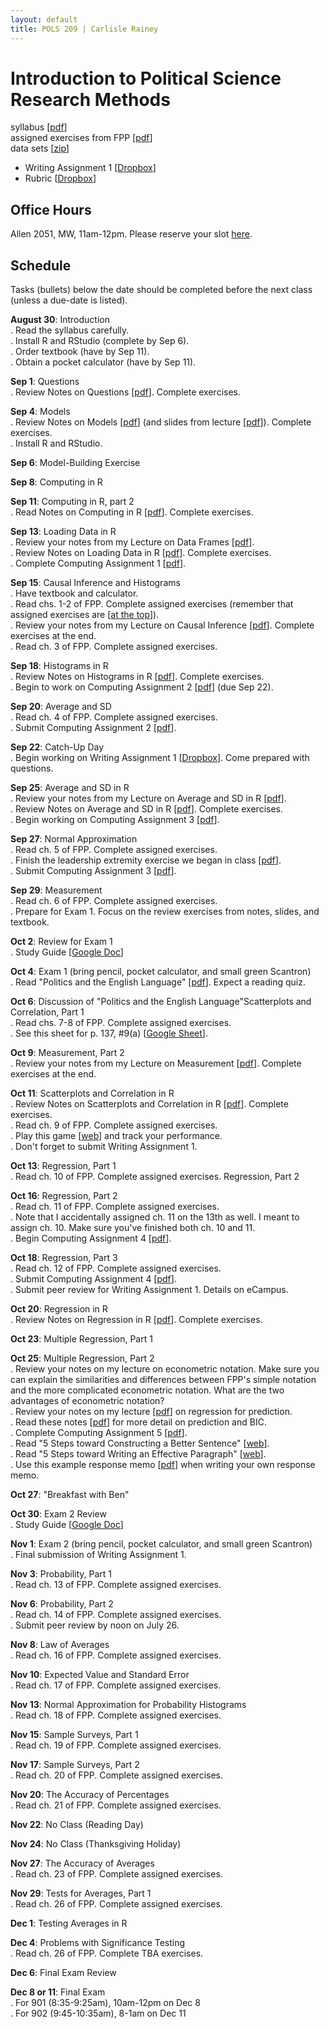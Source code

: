 ```yaml
---
layout: default
title: POLS 209 | Carlisle Rainey
---
```


# Introduction to Political Science Research Methods

syllabus [[pdf](files/syllabus.pdf)]  
assigned exercises from FPP [[pdf](files/fpp-exercises.pdf)]  
data sets [[zip](data/data.zip)]  

- Writing Assignment 1 [[Dropbox](https://www.dropbox.com/s/jfq0quuzklroesq/writing-assignment-1.docx?dl=0)]  
- Rubric [[Dropbox](https://www.dropbox.com/s/zkz7nv7jt0dkquf/Rubric-Writing%20Assignment%201.pdf?dl=0)]


## Office Hours

Allen 2051, MW, 11am-12pm. Please reserve your slot [here](http://www.calendly.com/carlislerainey).  

## Schedule

Tasks (bullets) below the date should be completed before the next class (unless a due-date is listed).

**August 30**: Introduction  
. Read the syllabus carefully.  
. Install R and RStudio (complete by Sep 6).  
. Order textbook (have by Sep 11).  
. Obtain a pocket calculator (have by Sep 11).  

**Sep 1**: Questions  
. Review Notes on Questions [[pdf](files/notes-02-questions.pdf)]. Complete exercises.  

**Sep 4**: Models  
. Review Notes on Models [[pdf](files/notes-03-models.pdf)] (and slides from lecture [[pdf](files/slides-03-models.pdf)]). Complete exercises.  
. Install R and RStudio.  

**Sep 6**: Model-Building Exercise  

**Sep 8**: Computing in R

**Sep 11**: Computing in R, part 2  
. Read Notes on Computing in R [[pdf](files/notes-04-computing.pdf)]. Complete exercises.  

**Sep 13**: Loading Data in R   
. Review your notes from my Lecture on Data Frames [[pdf](files/data-frames.pdf)].  
. Review Notes on Loading Data in R [[pdf](files/notes-05-loading-data.pdf)]. Complete exercises.  
. Complete Computing Assignment 1 [[pdf](files/r-assign-01.pdf)].  

**Sep 15**: Causal Inference and Histograms  
. Have textbook and calculator.  
. Read chs. 1-2 of FPP. Complete assigned exercises (remember that assigned exercises are [[at the top](files/fpp-exercises.pdf)]).  
. Review your notes from my Lecture on Causal Inference [[pdf](files/slides-06-causal-inf.pdf)]. Complete exercises at the end.  
. Read ch. 3 of FPP. Complete assigned exercises.  

**Sep 18**: Histograms in R  
. Review Notes on Histograms in R [[pdf](files/notes-08-histograms-r.pdf)]. Complete exercises.  
. Begin to work on Computing Assignment 2 [[pdf](files/r-assign-02.pdf)] (due Sep 22).  

**Sep 20**: Average and SD  
. Read ch. 4 of FPP. Complete assigned exercises.  
. Submit Computing Assignment 2 [[pdf](files/r-assign-02.pdf)].  

**Sep 22**: Catch-Up Day  
. Begin working on Writing Assignment 1 [[Dropbox](https://www.dropbox.com/s/jfq0quuzklroesq/writing-assignment-1.docx?dl=0)]. Come prepared with questions.    

**Sep 25**: Average and SD in R  
. Review your notes from my Lecture on Average and SD in R [[pdf](files/mean-sd.pdf)].  
. Review Notes on Average and SD in R [[pdf](files/notes-10-average-sd-r.pdf)]. Complete exercises.  
. Begin working on Computing Assignment 3 [[pdf](files/r-assign-03.pdf)].  

**Sep 27**: Normal Approximation  
. Read ch. 5 of FPP. Complete assigned exercises.  
. Finish the leadership extremity exercise we began in class [[pdf](files/leadership-extremity.pdf)].  
. Submit Computing Assignment 3 [[pdf](files/r-assign-03.pdf)].  

**Sep 29**: Measurement  
. Read ch. 6 of FPP. Complete assigned exercises.  
. Prepare for Exam 1. Focus on the review exercises from notes, slides, and textbook.  

**Oct 2**: Review for Exam 1  
. Study Guide [[Google Doc](https://docs.google.com/document/d/19WF7hCjFCnCWdCwYDDisxWmMCUmapI4wJdb-rnOdsuo/edit?usp=sharing)]  

**Oct 4**: Exam 1 (bring pencil, pocket calculator, and small green Scantron)  
. Read "Politics and the English Language" [[pdf](https://faculty.washington.edu/rsoder/EDLPS579/HonorsOrwellPoliticsEnglishLanguage.pdf)]. Expect a reading quiz.  

**Oct 6**: Discussion of "Politics and the English Language"Scatterplots and Correlation, Part 1  
. Read chs. 7-8 of FPP. Complete assigned exercises.  
. See this sheet for p. 137, #9(a) [[Google Sheet](https://docs.google.com/spreadsheets/d/1Y2EuRIcbuZk6eu9WWUaNXSWnqJMi9XBXrA27BzqSeKk/edit?usp=sharing)].  

**Oct 9**: Measurement, Part 2  
. Review your notes from my Lecture on Measurement [[pdf](files/measures.pdf)]. Complete exercises at the end.  

**Oct 11**: Scatterplots and Correlation in R  
. Review Notes on Scatterplots and Correlation in R [[pdf](files/notes-18-correlation-r.pdf)]. Complete exercises.  
. Read ch. 9 of FPP. Complete assigned exercises.  
. Play this game [[web](http://www.rossmanchance.com/applets/GuessCorrelation.html)] and track your performance.  
. Don't forget to submit Writing Assignment 1.  

**Oct 13**: Regression, Part 1  
. Read ch. 10 of FPP. Complete assigned exercises.
Regression, Part 2  

**Oct 16**: Regression, Part 2  
. Read ch. 11 of FPP. Complete assigned exercises.  
. Note that I accidentally assigned ch. 11 on the 13th as well. I meant to assign ch. 10. Make sure you've finished both ch. 10 and 11.  
. Begin Computing Assignment 4 [[pdf](files/r-assign-04.pdf)].  

**Oct 18**: Regression, Part 3  
. Read ch. 12 of FPP. Complete assigned exercises.  
. Submit Computing Assignment 4 [[pdf](files/r-assign-04.pdf)].  
. Submit peer review for Writing Assignment 1. Details on eCampus.

**Oct 20**: Regression in R  
. Review Notes on Regression in R [[pdf](files/notes-23-regression-r.pdf)]. Complete exercises.  

**Oct 23**: Multiple Regression, Part 1  

 **Oct 25**: Multiple Regression, Part 2  
 . Review your notes on my lecture on econometric notation. Make sure you can explain the similarities and differences between FPP's simple notation and the more complicated econometric notation. What are the two advantages of econometric notation?  
 . Review your notes on my lecture [[pdf](files/slides-regression.pdf)] on regression for prediction.  
 . Read these notes [[pdf](files/notes-multiple-regression-r.pdf)] for more detail on prediction and BIC.  
 . Complete Computing Assignment 5 [[pdf](files/r-assign-05.pdf)].  
 . Read "5 Steps toward Constructing a Better Sentence" [[web](https://eebatou.wordpress.com/2011/09/02/writing-5-steps-toward-constructing-a-better-sentence/)].  
 . Read "5 Steps toward Writing an Effective Paragraph" [[web](https://eebatou.wordpress.com/2007/01/21/5-steps-to-a-writing-an-effective-paragraph/)].  
 . Use this example response memo [[pdf](files/response-memo-example.pdf)] when writing your own response memo.  

**Oct 27**: "Breakfast with Ben"  

**Oct 30**: Exam 2 Review  
. Study Guide [[Google Doc](https://docs.google.com/document/d/1aRe1GgbJhoUTltteX-WPEJb-ImDVXq4FHz4QMuhThBY/edit?usp=sharing)]  


**Nov 1**:  Exam 2 (bring pencil, pocket calculator, and small green Scantron)  
. Final submission of Writing Assignment 1.

**Nov 3**: Probability, Part 1  
. Read ch. 13 of FPP. Complete assigned exercises.  

**Nov 6**: Probability, Part 2  
. Read ch. 14 of FPP. Complete assigned exercises.  
. Submit peer review by noon on July 26.

**Nov 8**: Law of Averages  
. Read ch. 16 of FPP. Complete assigned exercises.  

**Nov 10**: Expected Value and Standard Error  
. Read ch. 17 of FPP. Complete assigned exercises.  

**Nov 13**: Normal Approximation for Probability Histograms  
. Read ch. 18 of FPP. Complete assigned exercises.  

**Nov 15**: Sample Surveys, Part 1  
. Read ch. 19 of FPP. Complete assigned exercises.  

**Nov 17**: Sample Surveys, Part 2  
. Read ch. 20 of FPP. Complete assigned exercises.  

**Nov 20**: The Accuracy of Percentages  
. Read ch. 21 of FPP. Complete assigned exercises.  

**Nov 22**: No Class (Reading Day)  

**Nov 24**: No Class (Thanksgiving Holiday)  

**Nov 27**: The Accuracy of Averages  
. Read ch. 23 of FPP. Complete assigned exercises.  

**Nov 29**: Tests for Averages, Part 1   
. Read ch. 26 of FPP. Complete assigned exercises.  

**Dec 1**: Testing Averages in R  

**Dec 4**: Problems with Significance Testing  
. Read ch. 26 of FPP. Complete TBA exercises.  

**Dec 6**: Final Exam Review  

**Dec 8 or 11**: Final Exam  
. For 901 (8:35-9:25am), 10am-12pm on Dec 8   
. For 902 (9:45-10:35am), 8-1am on Dec 11   
